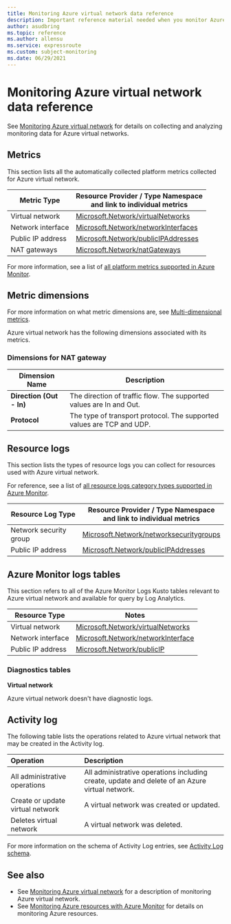 ```yaml
---
title: Monitoring Azure virtual network data reference 
description: Important reference material needed when you monitor Azure virtual network 
author: asudbring
ms.topic: reference
ms.author: allensu
ms.service: expressroute
ms.custom: subject-monitoring
ms.date: 06/29/2021
---
```


# Monitoring Azure virtual network data reference

See [Monitoring Azure virtual network](monitor-virtual-network.md) for details on collecting and analyzing monitoring data for Azure virtual networks.

## Metrics

This section lists all the automatically collected platform metrics collected for Azure virtual network.  

| Metric Type | Resource Provider / Type Namespace<br/> and link to individual metrics |
|-------|-----|
| Virtual network | [Microsoft.Network/virtualNetworks](../azure-monitor/essentials/metrics-supported.md#microsoftnetworkvirtualnetworks) |
| Network interface | [Microsoft.Network/networkInterfaces](../azure-monitor/essentials/metrics-supported.md#microsoftnetworknetworkinterfaces) |
| Public IP address | [Microsoft.Network/publicIPAddresses](../azure-monitor/essentials/metrics-supported.md#microsoftnetworkpublicipaddresses) |
| NAT gateways | [Microsoft.Network/natGateways](../azure-monitor/essentials/metrics-supported.md#microsoftnetworkpublicipaddresses)

For more information, see a list of [all platform metrics supported in Azure Monitor](../azure-monitor/essentials/metrics-supported.md).

## Metric dimensions

For more information on what metric dimensions are, see [Multi-dimensional metrics](../azure-monitor/essentials/data-platform-metrics.md#multi-dimensional-metrics).

Azure virtual network has the following dimensions associated with its metrics.

### Dimensions for NAT gateway

| Dimension Name | Description |
| ------------------- | ----------------- |
| **Direction (Out - In)** | The direction of traffic flow. The supported values are In and Out. |
| **Protocol** | The type of transport protocol. The supported values are TCP and UDP. |

## Resource logs

This section lists the types of resource logs you can collect for resources used with Azure virtual network. 

For reference, see a list of [all resource logs category types supported in Azure Monitor](../azure-monitor/essentials/resource-logs-schema.md).

|Resource Log Type | Resource Provider / Type Namespace<br/> and link to individual metrics |
|-------|-----|
| Network security group | [Microsoft.Network/networksecuritygroups](../azure-monitor/essentials/resource-logs-categories.md#microsoftnetworknetworksecuritygroups) |
| Public IP address | [Microsoft.Network/publicIPAddresses](../azure-monitor/essentials/resource-logs-categories.md#microsoftnetworkpublicipaddresses) |

## Azure Monitor logs tables

This section refers to all of the Azure Monitor Logs Kusto tables relevant to Azure virtual network and available for query by Log Analytics. 

|Resource Type | Notes |
|-------|-----|
| Virtual network | [Microsoft.Network/virtualNetworks](/azure/azure-monitor/reference/tables/tables-resourcetype#virtual-networks) |
| Network interface | [Microsoft.Network/networkInterface](/azure/azure-monitor/reference/tables/tables-resourcetype#network-interfaces) |
| Public IP address | [Microsoft.Network/publicIP](/azure/azure-monitor/reference/tables/tables-resourcetype#public-ip-addresses) |

### Diagnostics tables

**Virtual network**

Azure virtual network doesn't have diagnostic logs.

## Activity log

The following table lists the operations related to Azure virtual network that may be created in the Activity log.

| Operation | Description |
|:---|:---|
| All administrative operations | All administrative operations including create, update and delete of an Azure virtual network. |
| Create or update virtual network | A virtual network was created or updated. |
| Deletes virtual network | A virtual network was deleted.|

For more information on the schema of Activity Log entries, see [Activity Log schema](../azure-monitor/essentials/activity-log-schema.md).

## See also

- See [Monitoring Azure virtual network](monitor-virtual-network.md) for a description of monitoring Azure virtual network.
- See [Monitoring Azure resources with Azure Monitor](../azure-monitor/essentials/monitor-azure-resource.md) for details on monitoring Azure resources.
